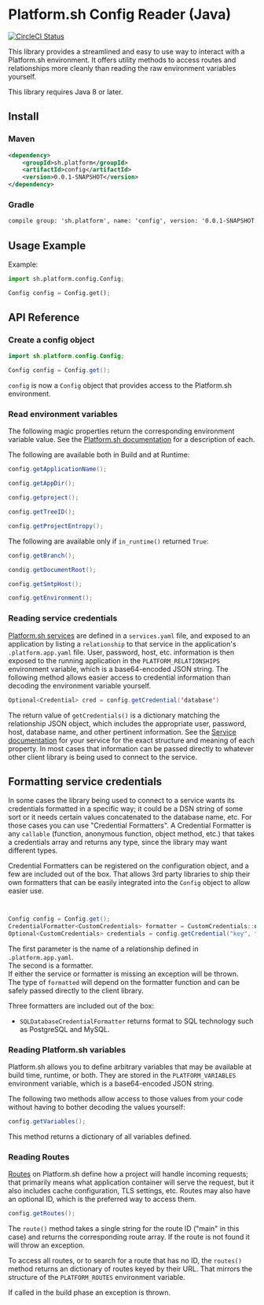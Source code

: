 # Platform.sh Config Reader (Java)

[![CircleCI Status](https://circleci.com/gh/platformsh/config-reader-python.svg?style=shield&circle-token=:circle-token)](https://circleci.com/gh/platformsh/config-reader-python)

This library provides a streamlined and easy to use way to interact with a Platform.sh environment. It offers utility methods to access routes and relationships more cleanly than reading the raw environment variables yourself.

This library requires Java 8 or later.

## Install


### Maven 

```xml
<dependency>
    <groupId>sh.platform</groupId>
    <artifactId>config</artifactId>
    <version>0.0.1-SNAPSHOT</version>
</dependency>
```

### Gradle 

```xml
compile group: 'sh.platform', name: 'config', version: '0.0.1-SNAPSHOT'

```

## Usage Example

Example:

```python
import sh.platform.config.Config;

Config config = Config.get();
```

## API Reference

### Create a config object

```java
import sh.platform.config.Config;

Config config = Config.get();
```

`config` is now a `Config` object that provides access to the Platform.sh environment.


### Read environment variables

The following magic properties return the corresponding environment variable value.  See the [Platform.sh documentation](https://docs.platform.sh/development/variables.html) for a description of each.

The following are available both in Build and at Runtime:

```java
config.getApplicationName();

config.getAppDir();

config.getproject();

config.getTreeID();

config.getProjectEntropy();
```

The following are available only if `in_runtime()` returned `True`:

```java
config.getBranch();

condig.getDocumentRoot();

config.getSmtpHost();

config.getEnvironment();

```

### Reading service credentials

[Platform.sh services](https://docs.platform.sh/configuration/services.html) are defined in a `services.yaml` file, and exposed to an application by listing a `relationship` to that service in the application's `.platform.app.yaml` file.  User, password, host, etc. information is then exposed to the running application in the `PLATFORM_RELATIONSHIPS` environment variable, which is a base64-encoded JSON string.  The following method allows easier access to credential information than decoding the environment variable yourself.

```java
Optional<Credential> cred = config.getCredential('database')
```

The return value of `getCredentials()` is a dictionary matching the relationship JSON object, which includes the appropriate user, password, host, database name, and other pertinent information.  See the [Service documentation](https://docs.platform.sh/configuration/services.html) for your service for the exact structure and meaning of each property.  In most cases that information can be passed directly to whatever other client library is being used to connect to the service.

## Formatting service credentials

In some cases the library being used to connect to a service wants its credentials formatted in a specific way; it could be a DSN string of some sort or it needs certain values concatenated to the database name, etc.  For those cases you can use "Credential Formatters".  A Credential Formatter is any `callable` (function, anonymous function, object method, etc.) that takes a credentials array and returns any type, since the library may want different types.

Credential Formatters can be registered on the configuration object, and a few are included out of the box.  That allows 3rd party libraries to ship their own formatters that can be easily integrated into the `Config` object to allow easier use.

```java


Config config = Config.get();
CredentialFormatter<CustomCredentials> formatter = CustomCredentials::new;
Optional<CustomCredentials> credentials = config.getCredential("key", formatter);

```

The first parameter is the name of a relationship defined in `.platform.app.yaml`.  
The second is a formatter.  
If either the service or formatter is missing an exception will be thrown.  
The type of `formatted` will depend on the formatter function and can be safely passed directly to the client library.

Three formatters are included out of the box:

* `SQLDatabaseCredentialFormatter` returns format to SQL technology such as PostgreSQL and MySQL.

### Reading Platform.sh variables

Platform.sh allows you to define arbitrary variables that may be available at build time, runtime, or both.  They are stored in the `PLATFORM_VARIABLES` environment variable, which is a base64-encoded JSON string.  

The following two methods allow access to those values from your code without having to bother decoding the values yourself:

```java
config.getVariables();
```

This method returns a dictionary of all variables defined. 


### Reading Routes

[Routes](https://docs.platform.sh/configuration/routes.html) on Platform.sh define how a project will handle incoming requests; that primarily means what application container will serve the request, but it also includes cache configuration, TLS settings, etc.  Routes may also have an optional ID, which is the preferred way to access them.

```java
config.getRoutes();
```

The `route()` method takes a single string for the route ID ("main" in this case) and returns the corresponding route array.  If the route is not found it will throw an exception.

To access all routes, or to search for a route that has no ID, the `routes()` method returns an dictionary of routes keyed by their URL.  That mirrors the structure of the `PLATFORM_ROUTES` environment variable.

If called in the build phase an exception is thrown.
